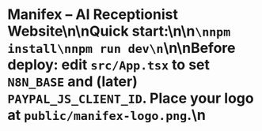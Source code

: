 # Manifex – AI Receptionist Website\n\nQuick start:\n\n```\nnpm install\nnpm run dev\n```\n\nBefore deploy: edit `src/App.tsx` to set `N8N_BASE` and (later) `PAYPAL_JS_CLIENT_ID`. Place your logo at `public/manifex-logo.png`.\n